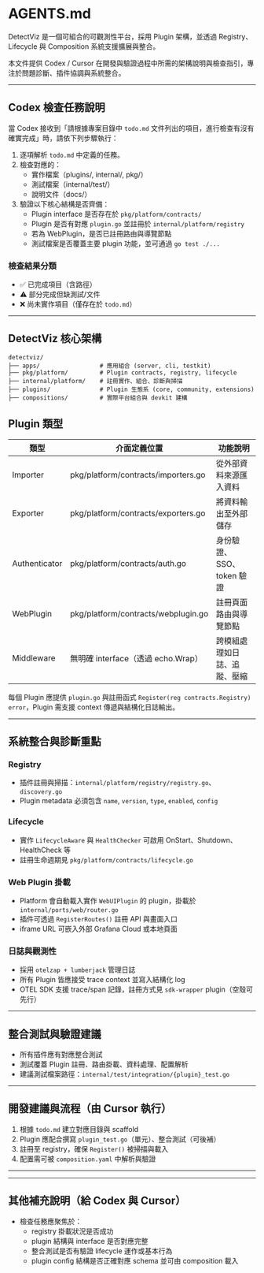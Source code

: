 # AGENTS.md

DetectViz 是一個可組合的可觀測性平台，採用 Plugin 架構，並透過 Registry、Lifecycle 與 Composition 系統支援擴展與整合。

本文件提供 Codex / Cursor 在開發與驗證過程中所需的架構說明與檢查指引，專注於問題診斷、插件協調與系統整合。

---

## Codex 檢查任務說明

當 Codex 接收到「請根據專案目錄中 `todo.md` 文件列出的項目，進行檢查有沒有確實完成」時，請依下列步驟執行：

1. 逐項解析 `todo.md` 中定義的任務。
2. 檢查對應的：
   - 實作檔案（plugins/, internal/, pkg/）
   - 測試檔案（internal/test/）
   - 說明文件（docs/）
3. 驗證以下核心結構是否齊備：
   - Plugin interface 是否存在於 `pkg/platform/contracts/`
   - Plugin 是否有對應 `plugin.go` 並註冊於 `internal/platform/registry`
   - 若為 WebPlugin，是否已註冊路由與導覽節點
   - 測試檔案是否覆蓋主要 plugin 功能，並可通過 `go test ./...`

### 檢查結果分類

- ✅ 已完成項目（含路徑）
- ⚠️ 部分完成但缺測試/文件
- ❌ 尚未實作項目（僅存在於 `todo.md`）

---

## DetectViz 核心架構

```
detectviz/
├── apps/                 # 應用組合 (server, cli, testkit)
├── pkg/platform/         # Plugin contracts, registry, lifecycle
├── internal/platform/    # 註冊實作、組合、診斷與掃描
├── plugins/              # Plugin 生態系 (core, community, extensions)
├── compositions/         # 實際平台組合與 devkit 建構
```

## Plugin 類型

| 類型         | 介面定義位置                       | 功能說明                         |
|--------------|------------------------------------|----------------------------------|
| Importer     | pkg/platform/contracts/importers.go | 從外部資料來源匯入資料          |
| Exporter     | pkg/platform/contracts/exporters.go | 將資料輸出至外部儲存            |
| Authenticator| pkg/platform/contracts/auth.go      | 身份驗證、SSO、token 驗證       |
| WebPlugin    | pkg/platform/contracts/webplugin.go | 註冊頁面路由與導覽節點          |
| Middleware   | 無明確 interface（透過 echo.Wrap） | 跨模組處理如日誌、追蹤、壓縮    |

每個 Plugin 應提供 `plugin.go` 與註冊函式 `Register(reg contracts.Registry) error`，Plugin 需支援 context 傳遞與結構化日誌輸出。

---

## 系統整合與診斷重點

### Registry

- 插件註冊與掃描：`internal/platform/registry/registry.go`、`discovery.go`
- Plugin metadata 必須包含 `name`, `version`, `type`, `enabled`, `config`

### Lifecycle

- 實作 `LifecycleAware` 與 `HealthChecker` 可啟用 OnStart、Shutdown、HealthCheck 等
- 註冊生命週期見 `pkg/platform/contracts/lifecycle.go`

### Web Plugin 掛載

- Platform 會自動載入實作 `WebUIPlugin` 的 plugin，掛載於 `internal/ports/web/router.go`
- 插件可透過 `RegisterRoutes()` 註冊 API 與畫面入口
- iframe URL 可嵌入外部 Grafana Cloud 或本地頁面

### 日誌與觀測性

- 採用 `otelzap + lumberjack` 管理日誌
- 所有 Plugin 皆應接受 trace context 並寫入結構化 log
- OTEL SDK 支援 trace/span 記錄，註冊方式見 `sdk-wrapper` plugin（空殼可先行）

---

## 整合測試與驗證建議

- 所有插件應有對應整合測試
- 測試覆蓋 Plugin 註冊、路由掛載、資料處理、配置解析
- 建議測試檔案路徑：`internal/test/integration/{plugin}_test.go`

---

## 開發建議與流程（由 Cursor 執行）

1. 根據 `todo.md` 建立對應目錄與 scaffold
2. Plugin 應配合撰寫 `plugin_test.go`（單元）、整合測試（可後補）
3. 註冊至 registry，確保 `Register()` 被掃描與載入
4. 配置需可被 `composition.yaml` 中解析與驗證

---


---

## 其他補充說明（給 Codex 與 Cursor）

- 檢查任務應聚焦於：
  - registry 掛載狀況是否成功
  - plugin 結構與 interface 是否對應完整
  - 整合測試是否有驗證 lifecycle 運作或基本行為
  - plugin config 結構是否正確對應 schema 並可由 composition 載入